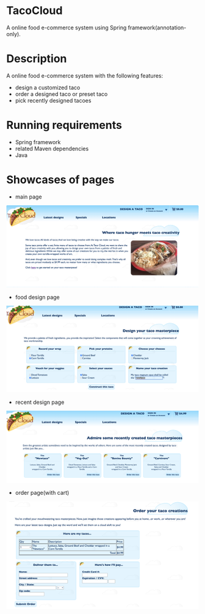 # TacoCloud
A online food e-commerce system using Spring framework(annotation-only).

# Description
A online food e-commerce system with the following features:
* design a customized taco
* order a designed taco or preset taco
* pick recently designed tacoes

# Running requirements 
* Spring framework
* related Maven dependencies
* Java

# Showcases of pages
* main page

![main page](./src/main/resources/static/images/main.png)

* food design page

![design page](./src/main/resources/static/images/design.png)

* recent design page

![recent page](./src/main/resources/static/images/recent.png)

* order page(with cart)

![order page](./src/main/resources/static/images/orders.png)



